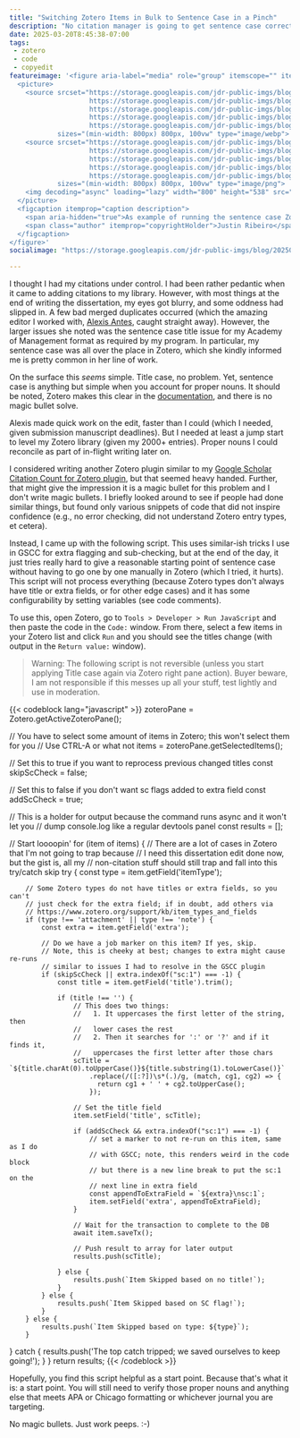 ```yaml
---
title: "Switching Zotero Items in Bulk to Sentence Case in a Pinch"
description: "No citation manager is going to get sentence case correct, but if you need a jump start in a big library, this script will get you started."
date: 2025-03-20T8:45:38-07:00
tags:
 - zotero
 - code
 - copyedit
featureimage: '<figure aria-label="media" role="group" itemscope="" itemprop="associatedMedia" itemtype="http://schema.org/ImageObject">
  <picture>
    <source srcset="https://storage.googleapis.com/jdr-public-imgs/blog/20250320-zotero-sentence-case-example-640.webp 640w,
                    https://storage.googleapis.com/jdr-public-imgs/blog/20250320-zotero-sentence-case-example-800.webp 800w,
                    https://storage.googleapis.com/jdr-public-imgs/blog/20250320-zotero-sentence-case-example-1024.webp 1024w,
                    https://storage.googleapis.com/jdr-public-imgs/blog/20250320-zotero-sentence-case-example-1280.webp 1280w,
                    https://storage.googleapis.com/jdr-public-imgs/blog/20250320-zotero-sentence-case-example-1600.webp 1600w"
            sizes="(min-width: 800px) 800px, 100vw" type="image/webp">
    <source srcset="https://storage.googleapis.com/jdr-public-imgs/blog/20250320-zotero-sentence-case-example-640.png 640w,
                    https://storage.googleapis.com/jdr-public-imgs/blog/20250320-zotero-sentence-case-example-800.png 800w,
                    https://storage.googleapis.com/jdr-public-imgs/blog/20250320-zotero-sentence-case-example-1024.png 1024w,
                    https://storage.googleapis.com/jdr-public-imgs/blog/20250320-zotero-sentence-case-example-1280.png 1280w,
                    https://storage.googleapis.com/jdr-public-imgs/blog/20250320-zotero-sentence-case-example-1600.png 1600w"
            sizes="(min-width: 800px) 800px, 100vw" type="image/png">
    <img decoding="async" loading="lazy" width="800" height="538" src="https://storage.googleapis.com/jdr-public-imgs/blog/20250320-zotero-sentence-case-example-800.png" alt="As example of running the sentence case Zotero script on a few items in my Zotero library.">
  </picture>
  <figcaption itemprop="caption description">
    <span aria-hidden="true">As example of running the sentence case Zotero script on a few items in my Zotero library.</span>
    <span class="author" itemprop="copyrightHolder">Justin Ribeiro</span>
  </figcaption>
</figure>'
socialimage: "https://storage.googleapis.com/jdr-public-imgs/blog/20250320-zotero-sentence-case-example-800.png"

---
```


I thought I had my citations under control. I had been rather pedantic when it came to adding citations to my library. However, with most things at the end of writing the dissertation, my eyes got blurry, and some oddness had slipped in. A few bad merged duplicates occurred (which the amazing editor I worked with, [Alexis Antes](https://www.linkedin.com/in/alexis-antes-7a20ba8), caught straight away). However, the larger issues she noted was the sentence case title issue for my Academy of Management format as required by my program. In particular, my sentence case was all over the place in Zotero, which she kindly informed me is pretty common in her line of work.

On the surface this _seems_ simple. Title case, no problem. Yet, sentence case is anything but simple when you account for proper nouns. It should be noted, Zotero makes this clear in the [documentation](https://www.zotero.org/support/kb/sentence_casing), and there is no magic bullet solve.

Alexis made quick work on the edit, faster than I could (which I needed, given submission manuscript deadlines). But I needed at least a jump start to level my Zotero library (given my 2000+ entries). Proper nouns I could reconcile as part of in-flight writing later on.

I considered writing another Zotero plugin similar to my [Google Scholar Citation Count for Zotero plugin](https://github.com/justinribeiro/zotero-google-scholar-citation-count), but that seemed heavy handed. Further, that might give the impression it is a magic bullet for this problem and I don't write magic bullets. I briefly looked around to see if people had done similar things, but found only various snippets of code that did not inspire confidence (e.g., no error checking, did not understand Zotero entry types, et cetera).

Instead, I came up with the following script. This uses similar-ish tricks I use in GSCC for extra flagging and sub-checking, but at the end of the day, it just tries really hard to give a reasonable starting point of sentence case without having to go one by one manually in Zotero (which I tried, it hurts). This script will not process everything (because Zotero types don't always have title or extra fields, or for other edge cases) and it has some configurability by setting variables (see code comments).

To use this, open Zotero, go to `Tools > Developer > Run JavaScript` and then paste the code in the `Code:` window. From there, select a few items in your Zotero list and click `Run` and you should see the titles change (with output in the `Return value:` window).

> Warning: The following script is not reversible (unless you start applying Title case again via Zotero right pane action). Buyer beware, I am not responsible if this messes up all your stuff, test lightly and use in moderation.

{{< codeblock lang="javascript" >}}
zoteroPane = Zotero.getActiveZoteroPane();

// You have to select some amount of items in Zotero; this won't select them for you
// Use CTRL-A or what not
items = zoteroPane.getSelectedItems();

// Set this to true if you want to reprocess previous changed titles
const skipScCheck = false;

// Set this to false if you don't want sc flags added to extra field
const addScCheck = true;

// This is a holder for output because the command runs async and it won't let you
// dump console.log like a regular devtools panel
const results = [];

// Start loooopin'
for (item of items) {
    // There are a lot of cases in Zotero that I'm not going to trap because
    // I need this dissertation edit done now, but the gist is, all my
    // non-citation stuff should still trap and fall into this try/catch skip
    try {
        const type = item.getField('itemType');

        // Some Zotero types do not have titles or extra fields, so you can't
        // just check for the extra field; if in doubt, add others via
        // https://www.zotero.org/support/kb/item_types_and_fields
        if (type !== 'attachment' || type !== 'note') {
            const extra = item.getField('extra');

            // Do we have a job marker on this item? If yes, skip.
            // Note, this is cheeky at best; changes to extra might cause re-runs
            // similar to issues I had to resolve in the GSCC plugin
            if (skipScCheck || extra.indexOf("sc:1") === -1) {
                const title = item.getField('title').trim();

                if (title !== '') {
                    // This does two things:
                    //   1. It uppercases the first letter of the string, then
                    //   lower cases the rest
                    //   2. Then it searches for ':' or '?' and if it finds it,
                    //   uppercases the first letter after those chars
                    scTitle = `${title.charAt(0).toUpperCase()}${title.substring(1).toLowerCase()}`
                        .replace(/([:?])\s*(.)/g, (match, cg1, cg2) => {
                          return cg1 + ' ' + cg2.toUpperCase();
                        });

                    // Set the title field
                    item.setField('title', scTitle);

                    if (addScCheck && extra.indexOf("sc:1") === -1) {
                        // set a marker to not re-run on this item, same as I do
                        // with GSCC; note, this renders weird in the code block
                        // but there is a new line break to put the sc:1 on the
                        // next line in extra field
                        const appendToExtraField = `${extra}\nsc:1`;
                        item.setField('extra', appendToExtraField);
                    }

                    // Wait for the transaction to complete to the DB
                    await item.saveTx();

                    // Push result to array for later output
                    results.push(scTitle);

                } else {
                    results.push(`Item Skipped based on no title!`);
                }
            } else {
                results.push(`Item Skipped based on SC flag!`);
            }
        } else {
            results.push(`Item Skipped based on type: ${type}`);
        }
  } catch {
    results.push('The top catch tripped; we saved ourselves to keep going!');
  }
}
return results;
{{< /codeblock >}}

Hopefully, you find this script helpful as a start point. Because that's what it is: a start point. You will still need to verify those proper nouns and anything else that meets APA or Chicago formatting or whichever journal you are targeting.

No magic bullets. Just work peeps. :-)